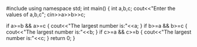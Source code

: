 #include<iostream>
using namespace std;
int main()
{
 int a,b,c;
 cout<<"Enter the values of a,b,c";
 cin>>a>>b>>c;
  
 if a>=b && a>=c
{
cout<<"The largest number is:"<<a;
}
if b>=a && b>=c
{
cout<<"The largest number is:"<<b;
}
if  c>=a && c>=b
{
cout<<"The largest number is:"<<c;
}
return 0;
}
